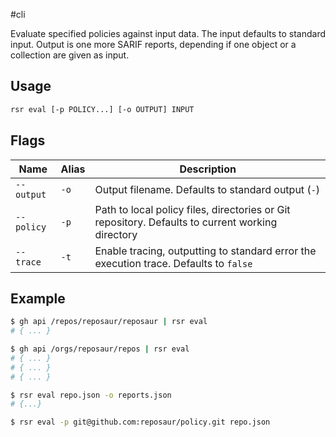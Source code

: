 #cli 

Evaluate specified policies against input data. The input defaults to standard input. Output is one more SARIF reports, depending if one object or a collection are given as input.

## Usage

```bash
rsr eval [-p POLICY...] [-o OUTPUT] INPUT
```

## Flags

| Name       | Alias | Description                                                                                      |
| ---------- | ----- | ------------------------------------------------------------------------------------------------ |
| `--output` | `-o`  | Output filename. Defaults to standard output (`-`)                                               |
| `--policy` | `-p`  | Path to local policy files, directories or Git repository. Defaults to current working directory |
| `--trace`  | `-t`  | Enable tracing, outputting to standard error the execution trace. Defaults to `false`            |

## Example

```bash
$ gh api /repos/reposaur/reposaur | rsr eval
# { ... }

$ gh api /orgs/reposaur/repos | rsr eval
# { ... }
# { ... }
# { ... }

$ rsr eval repo.json -o reports.json
# {...}

$ rsr eval -p git@github.com:reposaur/policy.git repo.json
```